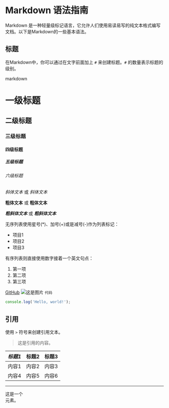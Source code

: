 # Markdown 语法指南

Markdown 是一种轻量级标记语言，它允许人们使用易读易写的纯文本格式编写文档。以下是Markdown的一些基本语法。

## 标题

在Markdown中，你可以通过在文字前面加上 `#` 来创建标题。`#` 的数量表示标题的级别。

markdown
# 一级标题
## 二级标题
### 三级标题
#### 四级标题
##### 五级标题
###### 六级标题

*斜体文本* 或 _斜体文本_

**粗体文本** 或 __粗体文本__

***粗斜体文本*** 或 ___粗斜体文本___

无序列表使用星号(*)、加号(+)或是减号(-)作为列表标记：

- 项目1
- 项目2
- 项目3

有序列表则直接使用数字接着一个英文句点：

1. 第一项
2. 第二项
3. 第三项

[GitHub](http://github.com)
![这是图片](http://url/a.png)
`代码`

```javascript
console.log('Hello, world!');
```


## 引用

使用 `>` 符号来创建引用文本。

> 这是引用的内容。


| ___标题1___ | 标题2 | 标题3 |
| --- | --- | --- |
| 内容1 | 内容2 | 内容3 |
| 内容4 | 内容5 | 内容6 |

---

<div>
    这是一个<div>元素。
</div>